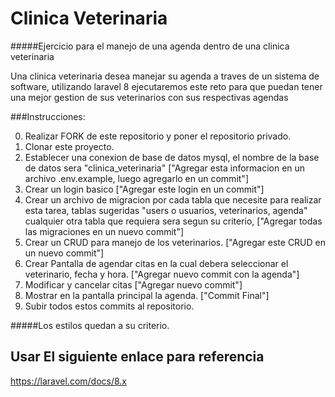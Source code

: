 # Clinica Veterinaria
#####Ejercicio para el manejo de una agenda dentro de una clinica veterinaria

Una clinica veterinaria desea manejar su agenda a traves de un sistema de software, utilizando laravel 8 ejecutaremos este reto para que puedan tener una mejor gestion de sus veterinarios con sus respectivas agendas

###Instrucciones:


0. Realizar FORK de este repositorio y poner el repositorio privado.
1. Clonar este proyecto.
2. Establecer una conexion de base de datos mysql, el nombre de la base de datos sera "clinica_veterinaria" ["Agregar esta informacion en un archivo .env.example, luego agregarlo en un commit"]
3. Crear un login basico ["Agregar este login en un commit"]
4. Crear un archivo de migracion por cada tabla que necesite para realizar esta tarea, tablas sugeridas "users o usuarios, veterinarios, agenda" cualquier otra tabla que requiera sera segun su criterio, ["Agregar todas las migraciones en un nuevo commit"]
5. Crear un CRUD para manejo de los veterinarios. ["Agregar este CRUD en un nuevo commit"]
6. Crear Pantalla de agendar citas en la cual debera seleccionar el veterinario, fecha y hora. ["Agregar nuevo commit con la agenda"]
7. Modificar y cancelar citas ["Agregar nuevo commit"]
8. Mostrar en la pantalla principal la agenda. ["Commit Final"]
9. Subir todos estos commits al repositorio.

#####Los estilos quedan a su criterio.

## Usar El siguiente enlace para referencia
https://laravel.com/docs/8.x
